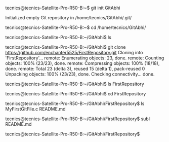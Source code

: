 tecnics@tecnics-Satellite-Pro-R50-B:~$ git init GitAbhi

Initialized empty Git repository in /home/tecnics/GitAbhi/.git/

tecnics@tecnics-Satellite-Pro-R50-B:~$ cd /home/tecnics/GitAbhi/

tecnics@tecnics-Satellite-Pro-R50-B:~/GitAbhi$ ls

tecnics@tecnics-Satellite-Pro-R50-B:~/GitAbhi$ git clone https://github.com/enchanter5525/FirstRepository.git
Cloning into 'FirstRepository'...
remote: Enumerating objects: 23, done.
remote: Counting objects: 100% (23/23), done.
remote: Compressing objects: 100% (18/18), done.
remote: Total 23 (delta 3), reused 15 (delta 1), pack-reused 0
Unpacking objects: 100% (23/23), done.
Checking connectivity... done.

tecnics@tecnics-Satellite-Pro-R50-B:~/GitAbhi$ ls
FirstRepository

tecnics@tecnics-Satellite-Pro-R50-B:~/GitAbhi$ cd FirstRepository

tecnics@tecnics-Satellite-Pro-R50-B:~/GitAbhi/FirstRepository$ ls
MyFirstGitFile.c  README.md

tecnics@tecnics-Satellite-Pro-R50-B:~/GitAbhi/FirstRepository$ subl README.md

tecnics@tecnics-Satellite-Pro-R50-B:~/GitAbhi/FirstRepository$ 
